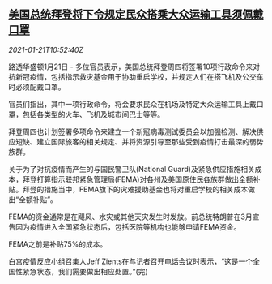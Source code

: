 <!--1611228194000-->
[美国总统拜登将下令规定民众搭乘大众运输工具须佩戴口罩](https://cn.reuters.com/article/biden-covid19-measures-0121-thur-idCNKBS29Q19J)
------

<div><i>2021-01-21T10:52:40Z</i></div><p>路透华盛顿1月21日 - 多位官员表示，美国总统拜登周四将签署10项行政命令来对抗新冠疫情，包括指示救灾基金用于协助重启学校，并规定人们在搭飞机及公交车时必须配戴口罩。</p><p>官员们指出，其中一项行政命令，将会要求民众在机场及特定大众运输工具上戴口罩，包括各类型的火车、飞机及城市间巴士等等。</p><p>拜登周四也计划签署多项命令来建立一个新冠病毒测试委员会以加强检测、解决供应短缺、建立国际旅客的相关规定、并将资源引导至那些受到疫情打击最深的弱势族群。</p><p>关于为了对抗疫情而产生的与国民警卫队(National Guard)及紧急供应措施相关成本，拜登打算指示联邦紧急管理局(FEMA)对各州及美国原住民各族群做出全额补贴。拜登的措施当中，FEMA旗下的灾难援助基金也将对重启学校的相关成本做出“全额补贴”。</p><p>FEMA的资金通常是在飓风、水灾或其他天灾发生时发放。前总统特朗普在3月宣告因为疫情进入全国紧急状态后，包括医院等机构也能够申请FEMA资金。</p><p>FEMA之前是补贴75%的成本。</p><p>白宫疫情反应小组召集人Jeff Zients在与记者召开电话会议时表示，“这是一个全国性紧急状态，我们需要做出相应处置。”(完)</p>
